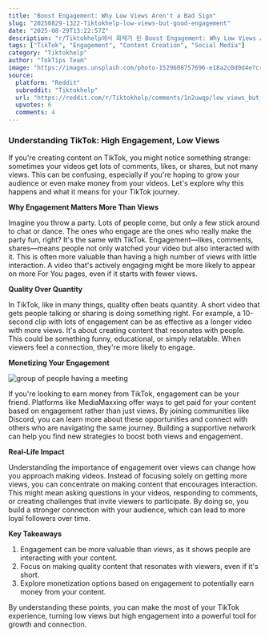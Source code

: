 ```yaml
---
title: "Boost Engagement: Why Low Views Aren't a Bad Sign"
slug: "20250829-1322-Tiktokhelp-low-views-but-good-engagement"
date: "2025-08-29T13:22:57Z"
description: "r/Tiktokhelp에서 화제가 된 Boost Engagement: Why Low Views Aren't a Bad Sign에 대한 깊이 있는 분석과 인사이트"
tags: ["TikTok", "Engagement", "Content Creation", "Social Media"]
category: "Tiktokhelp"
author: "TokTips Team"
image: "https://images.unsplash.com/photo-1529608757696-e18a2c0d0d4e?crop=entropy&cs=tinysrgb&fit=max&fm=jpg&ixid=M3w3OTU0NDF8MHwxfHNlYXJjaHwyNHx8ZW5nYWdlbWVudHxlbnwxfDB8fHwxNzU2NDczNzY1fDA&ixlib=rb-4.1.0&q=80&w=1080"
source:
  platform: "Reddit"
  subreddit: "Tiktokhelp"
  url: "https://reddit.com/r/Tiktokhelp/comments/1n2uwqp/low_views_but_good_engagement/"
  upvotes: 6
  comments: 4
---
```


### Understanding TikTok: High Engagement, Low Views

If you're creating content on TikTok, you might notice something strange: sometimes your videos get lots of comments, likes, or shares, but not many views. This can be confusing, especially if you're hoping to grow your audience or even make money from your videos. Let's explore why this happens and what it means for your TikTok journey.

**Why Engagement Matters More Than Views**

Imagine you throw a party. Lots of people come, but only a few stick around to chat or dance. The ones who engage are the ones who really make the party fun, right? It's the same with TikTok. Engagement—likes, comments, shares—means people not only watched your video but also interacted with it. This is often more valuable than having a high number of views with little interaction. A video that's actively engaging might be more likely to appear on more For You pages, even if it starts with fewer views.

**Quality Over Quantity**

In TikTok, like in many things, quality often beats quantity. A short video that gets people talking or sharing is doing something right. For example, a 10-second clip with lots of engagement can be as effective as a longer video with more views. It's about creating content that resonates with people. This could be something funny, educational, or simply relatable. When viewers feel a connection, they're more likely to engage.

**Monetizing Your Engagement**

![group of people having a meeting](https://images.unsplash.com/photo-1541746972996-4e0b0f43e02a?crop=entropy&cs=tinysrgb&fit=max&fm=jpg&ixid=M3w3OTU0NDF8MHwxfHNlYXJjaHwzMXx8YnVzaW5lc3MlMjBtZWV0aW5nfGVufDF8MHx8fDE3NTY0NzM3NjV8MA&ixlib=rb-4.1.0&q=80&w=1080)

If you're looking to earn money from TikTok, engagement can be your friend. Platforms like MediaMaxxing offer ways to get paid for your content based on engagement rather than just views. By joining communities like Discord, you can learn more about these opportunities and connect with others who are navigating the same journey. Building a supportive network can help you find new strategies to boost both views and engagement.

**Real-Life Impact**

Understanding the importance of engagement over views can change how you approach making videos. Instead of focusing solely on getting more views, you can concentrate on making content that encourages interaction. This might mean asking questions in your videos, responding to comments, or creating challenges that invite viewers to participate. By doing so, you build a stronger connection with your audience, which can lead to more loyal followers over time.

**Key Takeaways**

1. Engagement can be more valuable than views, as it shows people are interacting with your content.
2. Focus on making quality content that resonates with viewers, even if it's short.
3. Explore monetization options based on engagement to potentially earn money from your content.

By understanding these points, you can make the most of your TikTok experience, turning low views but high engagement into a powerful tool for growth and connection.